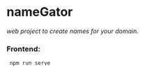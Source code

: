 # nameGator
_web project to create names for your domain._

<h3> Frontend: </h3> <code> npm run serve </code>
